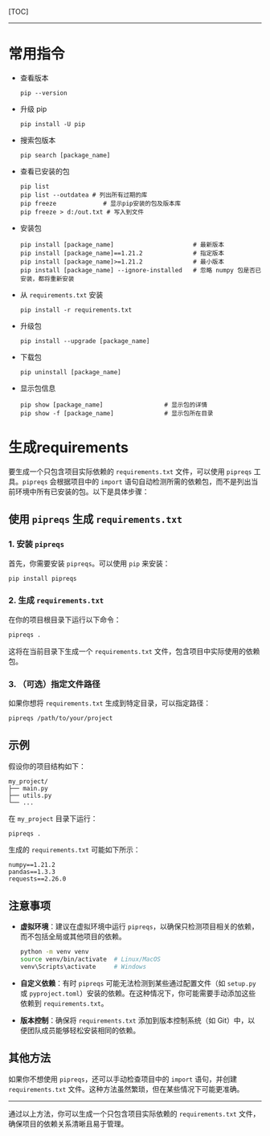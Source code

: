 [TOC]

---

# 常用指令

- 查看版本
  
  ```shell
  pip --version
  ```

- 升级 pip
  
  ```shell
  pip install -U pip
  ```

- 搜索包版本
  
  ```shell
  pip search [package_name]
  ```

- 查看已安装的包
  
  ```shell
  pip list
  pip list --outdatea # 列出所有过期的库
  pip freeze             # 显示pip安装的包及版本库
  pip freeze > d:/out.txt # 写入到文件
  ```

- 安装包
  
  ```shell
  pip install [package_name]                      # 最新版本
  pip install [package_name]==1.21.2              # 指定版本
  pip install [package_name]>=1.21.2              # 最小版本
  pip install [package_name] --ignore-installed   # 忽略 numpy 包是否已安装，都将重新安装
  ```

- 从 `requirements.txt` 安装
  
  ```shell
  pip install -r requirements.txt
  ```

- 升级包
  
  ```shell
  pip install --upgrade [package_name]
  ```

- 下载包
  
  ```shell
  pip uninstall [package_name]
  ```

- 显示包信息
  
  ```shell
  pip show [package_name]                 # 显示包的详情
  pip show -f [package_name]              # 显示包所在目录
  ```

# 生成requirements

要生成一个只包含项目实际依赖的 `requirements.txt` 文件，可以使用 `pipreqs` 工具。`pipreqs` 会根据项目中的 `import` 语句自动检测所需的依赖包，而不是列出当前环境中所有已安装的包。以下是具体步骤：

## 使用 `pipreqs` 生成 `requirements.txt`

### 1. 安装 `pipreqs`

首先，你需要安装 `pipreqs`。可以使用 `pip` 来安装：

```bash
pip install pipreqs
```

### 2. 生成 `requirements.txt`

在你的项目根目录下运行以下命令：

```bash
pipreqs .
```

这将在当前目录下生成一个 `requirements.txt` 文件，包含项目中实际使用的依赖包。

### 3. （可选）指定文件路径

如果你想将 `requirements.txt` 生成到特定目录，可以指定路径：

```bash
pipreqs /path/to/your/project
```

## 示例

假设你的项目结构如下：

```
my_project/
├── main.py
├── utils.py
└── ...
```

在 `my_project` 目录下运行：

```bash
pipreqs .
```

生成的 `requirements.txt` 可能如下所示：

```
numpy==1.21.2
pandas==1.3.3
requests==2.26.0
```

## 注意事项

- **虚拟环境**：建议在虚拟环境中运行 `pipreqs`，以确保只检测项目相关的依赖，而不包括全局或其他项目的依赖。
  
  ```bash
  python -m venv venv
  source venv/bin/activate  # Linux/MacOS
  venv\Scripts\activate     # Windows
  ```

- **自定义依赖**：有时 `pipreqs` 可能无法检测到某些通过配置文件（如 `setup.py` 或 `pyproject.toml`）安装的依赖。在这种情况下，你可能需要手动添加这些依赖到 `requirements.txt`。

- **版本控制**：确保将 `requirements.txt` 添加到版本控制系统（如 Git）中，以便团队成员能够轻松安装相同的依赖。

## 其他方法

如果你不想使用 `pipreqs`，还可以手动检查项目中的 `import` 语句，并创建 `requirements.txt` 文件。这种方法虽然繁琐，但在某些情况下可能更准确。

---

通过以上方法，你可以生成一个只包含项目实际依赖的 `requirements.txt` 文件，确保项目的依赖关系清晰且易于管理。


